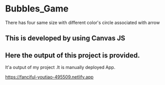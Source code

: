 # Bubbles_Game
There has four same size with different color's circle associated with arrow
## This is developed by using Canvas JS
## Here the output of this project is provided.

It'a output of my project .It is manually deployed App.

https://fanciful-youtiao-495509.netlify.app

